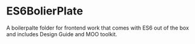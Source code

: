 # ES6BolierPlate

A boilerpalte folder for frontend work that comes with ES6 out of the box and includes Design Guide and MOO toolkit.
